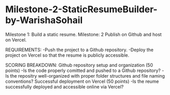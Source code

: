 # Milestone-2-StaticResumeBuilder-by-WarishaSohail
Milestone 1: Build a static resume.
Milestone: 2 Publish on Github and host on Vercel.

REQUIREMENTS: 
-Push the project to a Github repository.
-Deploy the project on Vercel so that the resume is publicly accessible.

SCORING BREAKDOWN:
Github repository setup and organization (50 points)
-Is the code properly comitted and pushed to a Github repository?
-Is the repositry well-organized with proper folder structures and file naming conventions?
Successful deployment on Vercel (50 points)
-Is the reume successfully deployed and accessible online via Vercel?

